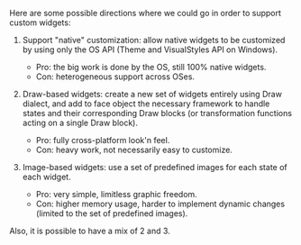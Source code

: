 Here are some possible directions where we could go in order to support custom widgets:

1. Support "native" customization: allow native widgets to be customized by using only the OS API (Theme and VisualStyles API on Windows). 
    * Pro: the big work is done by the OS, still 100% native widgets.
    * Con: heterogeneous support across OSes.

2. Draw-based widgets: create a new set of widgets entirely using Draw dialect, and add to face object the necessary framework to handle states and their corresponding Draw blocks (or transformation functions acting on a single Draw block). 
    * Pro: fully cross-platform look'n feel.
    * Con: heavy work, not necessarily easy to customize.

3. Image-based widgets: use a set of predefined images for each state of each widget.
    * Pro: very simple, limitless graphic freedom.
    * Con: higher memory usage, harder to implement dynamic changes (limited to the set of predefined images).

Also, it is possible to have a mix of 2 and 3. 